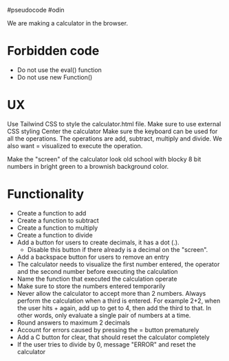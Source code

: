 #pseudocode #odin


We are making a calculator in the browser.
# Forbidden code

- Do not use the eval() function
- Do not use new Function()


# UX

Use Tailwind CSS to style the calculator.html file.
Make sure to use external CSS styling
Center the calculator
Make sure the keyboard can be used for all the operations.
The operations are add, subtract, multiply and divide. We also want = visualized to execute the operation.

Make the "screen" of the calculator look old school with blocky 8 bit numbers in bright green to a brownish background color.

# Functionality
- Create a function to add
- Create a function to subtract
- Create a function to multiply
- Create a function to divide
- Add a button for users to create decimals, it has a dot (.).
	- Disable this button if there already is a decimal on the "screen".
- Add a backspace button for users to remove an entry
- The calculator needs to visualize the first number entered, the operator and the second number before executing the calculation
- Name the function that executed the calculation operate
- Make sure to store the numbers entered temporarily
- Never allow the calculator to accept more than 2 numbers. Always perform the calculation when a third is entered. For example 2+2, when the user hits + again, add up to get to 4, then add the third to that. In other words, only evaluate a single pair of numbers at a time.
- Round answers to maximum 2 decimals
- Account for errors caused by pressing the = button prematurely
- Add a C button for clear, that should reset the calculator completely
- If the user tries to divide by 0, message "ERROR" and reset the calculator






